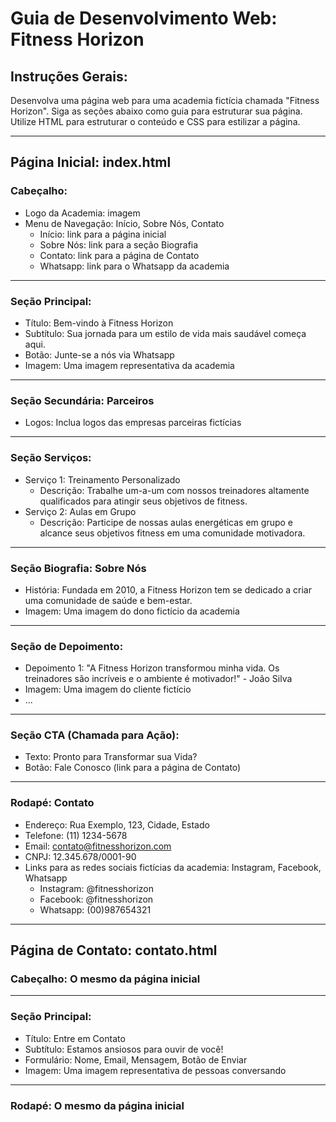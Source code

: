 # Guia de Desenvolvimento Web: Fitness Horizon

## Instruções Gerais:
Desenvolva uma página web para uma academia fictícia chamada "Fitness Horizon". Siga as seções abaixo como guia para estruturar sua página. Utilize HTML para estruturar o conteúdo e CSS para estilizar a página.

---

## Página Inicial: index.html

### Cabeçalho:
- Logo da Academia: imagem
- Menu de Navegação: Início, Sobre Nós, Contato
  - Início: link para a página inicial
  - Sobre Nós: link para a seção Biografia
  - Contato: link para a página de Contato
  - Whatsapp: link para o Whatsapp da academia

---

### Seção Principal:
- Título: Bem-vindo à Fitness Horizon
- Subtítulo: Sua jornada para um estilo de vida mais saudável começa aqui.
- Botão: Junte-se a nós via Whatsapp
- Imagem: Uma imagem representativa da academia

---

### Seção Secundária: Parceiros
- Logos: Inclua logos das empresas parceiras fictícias

---

### Seção Serviços:
- Serviço 1: Treinamento Personalizado
  - Descrição: Trabalhe um-a-um com nossos treinadores altamente qualificados para atingir seus objetivos de fitness.
- Serviço 2: Aulas em Grupo
  - Descrição: Participe de nossas aulas energéticas em grupo e alcance seus objetivos fitness em uma comunidade motivadora.

---

### Seção Biografia: Sobre Nós
- História: Fundada em 2010, a Fitness Horizon tem se dedicado a criar uma comunidade de saúde e bem-estar.
- Imagem: Uma imagem do dono fictício da academia

---

### Seção de Depoimento:
- Depoimento 1: "A Fitness Horizon transformou minha vida. Os treinadores são incríveis e o ambiente é motivador!" - João Silva
- Imagem: Uma imagem do cliente fictício
- ...

---

### Seção CTA (Chamada para Ação):
- Texto: Pronto para Transformar sua Vida?
- Botão: Fale Conosco (link para a página de Contato)

---

### Rodapé: Contato
- Endereço: Rua Exemplo, 123, Cidade, Estado
- Telefone: (11) 1234-5678
- Email: contato@fitnesshorizon.com
- CNPJ: 12.345.678/0001-90
- Links para as redes sociais fictícias da academia: Instagram, Facebook, Whatsapp
  - Instagram: @fitnesshorizon
  - Facebook: @fitnesshorizon
  - Whatsapp: (00)987654321

---

## Página de Contato: contato.html

### Cabeçalho: O mesmo da página inicial

---

### Seção Principal:
- Título: Entre em Contato
- Subtítulo: Estamos ansiosos para ouvir de você!
- Formulário: Nome, Email, Mensagem, Botão de Enviar
- Imagem: Uma imagem representativa de pessoas conversando

---

### Rodapé: O mesmo da página inicial
